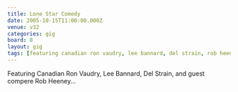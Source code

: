 ```yaml
---
title: Lone Star Comedy
date: 2005-10-15T11:00:00.000Z
venue: v32
categories: gig
board: 8
layout: gig
tags: [featuring canadian ron vaudry, lee bannard, del strain, rob heeney]
---
```

Featuring Canadian Ron Vaudry, Lee Bannard, Del Strain, and guest compere Rob Heeney...